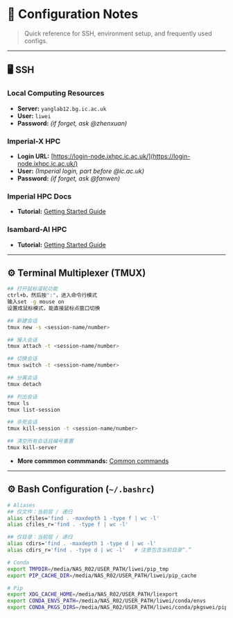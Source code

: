 # 🔧 Configuration Notes

> Quick reference for SSH, environment setup, and frequently used configs.

---

## 🖥️ SSH

### Local Computing Resources
- **Server:** `yanglab12.bg.ic.ac.uk`  
- **User:** `liwei`  
- **Password:** *(if forget, ask @zhenxuan)*

### Imperial-X HPC
- **Login URL:** [https://login-node.ixhpc.ic.ac.uk/](https://login-node.ixhpc.ic.ac.uk/)
- **User:** *(Imperial login, part before @ic.ac.uk)*  
- **Password:** *(if forget, ask @fanwen)*

### Imperial HPC Docs
- **Tutorial:** [Getting Started Guide](https://icl-rcs-user-guide.readthedocs.io/en/latest/hpc/getting-started/)

### Isambard-AI HPC
- **Tutorial:** [Getting Started Guide](https://portal.isambard.ac.uk/profile/)

---
## ⚙️ Terminal Multiplexer (TMUX)

```bash
## 打开鼠标滚轮功能
ctrl+b，然后按":"，进入命令行模式
输入set -g mouse on
设置成鼠标模式，能直接鼠标点窗口切换

## 新建会话
tmux new -s <session-name/number>

## 接入会话
tmux attach -t <session-name/number>

## 切换会话
tmux switch -t <session-name/number>

## 分离会话
tmux detach

## 列出会话
tmux ls
tmux list-session

## 杀死会话
tmux kill-session -t <session-name/number>

## 清空所有会话且编号重置
tmux kill-server
```

- **More commmon commmands:** [Common commands](https://www.ruanyifeng.com/blog/2019/10/tmux.html)


---

## ⚙️ Bash Configuration (`~/.bashrc`)

```bash
# Aliases
## 仅文件：当前层 / 递归
alias cfiles='find . -maxdepth 1 -type f | wc -l'
alias cfiles_r='find . -type f | wc -l'

## 仅目录：当前层 / 递归
alias cdirs='find . -maxdepth 1 -type d | wc -l'
alias cdirs_r='find . -type d | wc -l'   # 注意包含当前目录“.”

# Conda
export TMPDIR=/media/NAS_R02/USER_PATH/liwei/pip_tmp
export PIP_CACHE_DIR=/media/NAS_R02/USER_PATH/liwei/pip_cache

# Pip
export XDG_CACHE_HOME=/media/NAS_R02/USER_PATH/liexport 
export CONDA_ENVS_PATH=/media/NAS_R02/USER_PATH/liwei/conda/envs
export CONDA_PKGS_DIRS=/media/NAS_R02/USER_PATH/liwei/conda/pkgswei/pip_cache
```



